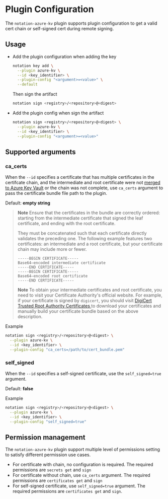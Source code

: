 # Plugin Configuration
The `notation-azure-kv` plugin supports plugin configuration to get a valid cert chain or self-signed cert during remote signing.

## Usage
- Add the plugin configuration when adding the key
  ```sh
  notation key add \
    --plugin azure-kv \
    --id <key_identifier> \
    --plugin-config "<argument>=<value>" \
    --default
  ```
  Then sign the artifact
  ```sh
  notation sign <registry>/<repository>@<digest>
  ```

- Add the plugin config when sign the artifact
  ```sh
  notation sign <registry>/<repository>@<digest> \
    --plugin azure-kv \
    --id <key_identifier> \
    --plugin-config "<argument>=<value>"
  ```

## Supported arguments
### ca_certs
When the `--id` specifies a certificate that has multiple certificates in the certifcate chain, and the intermediate and root certificate were not [merged to Azure Key Vault](https://learn.microsoft.com//azure/key-vault/certificates/create-certificate-signing-request) or the chain was not complete, use `ca_certs` argument to pass the certificate bundle file path to the plugin.

Default: **empty string**

> **Note**
> Ensure that the certificates in the bundle are correctly ordered: starting from the intermediate certificate that signed the leaf certificate, and ending with the root certificate.
>
> They must be concatenated such that each certificate directly validates the preceding one. The following example features two certificates: an intermediate and a root certificate, but your certificate chain may include more or fewer.
>
> ```pem
> -----BEGIN CERTIFICATE-----
> Base64–encoded intermediate certificate
> -----END CERTIFICATE-----
> -----BEGIN CERTIFICATE-----
> Base64–encoded root certificate
> -----END CERTIFICATE-----
> ```
>
> **Note**
> To obtain your intermediate certificates and root certificate, you need to visit your Certificate Authority's official website. For example, if your certificate is signed by `digicert`, you should visit [DigiCert Trusted Root Authority Certificates
](https://www.digicert.com/digicert-root-certificates.htm) to download your certificates and manually build your certificate bundle based on the above description.

Example
```sh
notation sign <registry>/<repository>@<digest> \
  --plugin azure-kv \
  --id <key_identifier> \
  --plugin-config "ca_certs=/path/to/cert_bundle.pem"
```

### self_signed
When the `--id` specifies a self-signed certificate, use the `self_signed=true` argument.

Default: **false**

Example
```sh
notation sign <registry>/<repository>@<digest> \
  --plugin azure-kv \
  --id <key_identifier> \
  --plugin-config "self_signed=true"
```

## Permission management
The `notation-azure-kv` plugin support multiple level of permissions setting to satisfy different permission use cases.

- For certificate with chain, no configuration is required. The required permissions are `secrets get` and `sign`
- For certificate without chain, use `ca_certs` argument. The required permissions are `certificates get` and `sign`
- For self-signed certificate, use `self_signed=true` argument. The required permissions are `certificates get` and `sign`.
